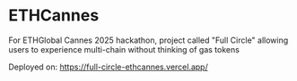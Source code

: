 # ETHCannes
For ETHGlobal Cannes 2025 hackathon, project called "Full Circle" allowing users to experience multi-chain without thinking of gas tokens

Deployed on:
https://full-circle-ethcannes.vercel.app/
